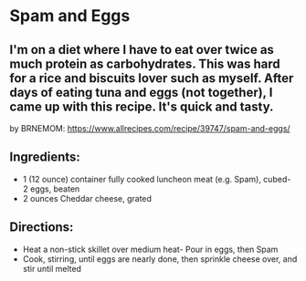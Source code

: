 
# Spam and Eggs

## I'm on a diet where I have to eat over twice as much protein as carbohydrates. This was hard for a rice and biscuits lover such as myself. After days of eating tuna and eggs (not together), I came up with this recipe. It's quick and tasty.

by BRNEMOM: https://www.allrecipes.com/recipe/39747/spam-and-eggs/

## Ingredients:
- 1 (12 ounce) container fully cooked luncheon meat (e.g. Spam), cubed- 2  eggs, beaten
- 2 ounces Cheddar cheese, grated


## Directions:
- Heat a non-stick skillet over medium heat- Pour in eggs, then Spam
- Cook, stirring, until eggs are nearly done, then sprinkle cheese over, and stir until melted


